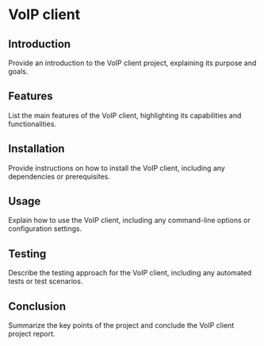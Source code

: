 # VoIP client

## Introduction
Provide an introduction to the VoIP client project, explaining its purpose and goals.

## Features
List the main features of the VoIP client, highlighting its capabilities and functionalities.

## Installation
Provide instructions on how to install the VoIP client, including any dependencies or prerequisites.

## Usage
Explain how to use the VoIP client, including any command-line options or configuration settings.

## Testing
Describe the testing approach for the VoIP client, including any automated tests or test scenarios.

## Conclusion
Summarize the key points of the project and conclude the VoIP client project report.

